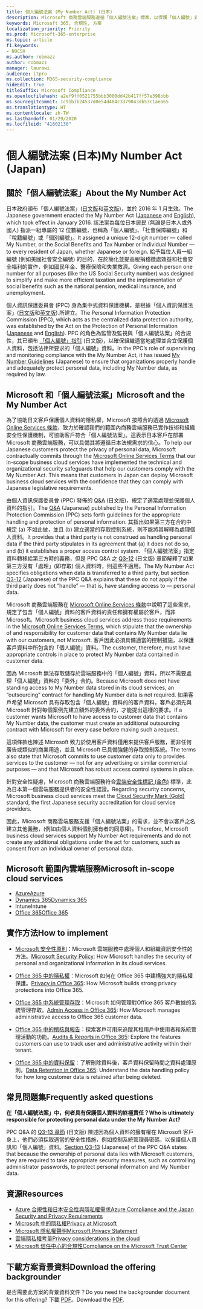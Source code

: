 ```yaml
---
title: 個人編號法案 (My Number Act) (日本)
description: Microsoft 商務雲端服務遵循「個人編號法案」標準，以保護「個人編號」資料的隱私權。
keywords: Microsoft 365, 合規性, 方案
localization_priority: Priority
ms.prod: Microsoft-365-enterprise
ms.topic: article
f1.keywords:
- NOCSH
ms.author: robmazz
author: robmazz
manager: laurawi
audience: itpro
ms.collection: M365-security-compliance
hideEdit: true
titleSuffix: Microsoft Compliance
ms.openlocfilehash: a2ef9ff0521755bbb3000dd42b417ff57e398bbb
ms.sourcegitcommit: 1c91b7b24537d0e54d484c3379043db53c1aea65
ms.translationtype: HT
ms.contentlocale: zh-TW
ms.lasthandoff: 01/29/2020
ms.locfileid: "41602130"
---
```

# <a name="my-number-act-japan"></a><span data-ttu-id="79d57-104">個人編號法案 (日本)</span><span class="sxs-lookup"><span data-stu-id="79d57-104">My Number Act (Japan)</span></span>

## <a name="about-the-my-number-act"></a><span data-ttu-id="79d57-105">關於「個人編號法案」</span><span class="sxs-lookup"><span data-stu-id="79d57-105">About the My Number Act</span></span>

<span data-ttu-id="79d57-106">日本政府頒布「個人編號法案」([日文版](https://elaws.e-gov.go.jp/search/elawsSearch/elaws_search/lsg0500/viewContents?lawId=425AC0000000027_20180627_430AC0000000066)和[英文版](https://www.ppc.go.jp/files/pdf/en3.pdf))，並於 2016 年 1 月生效。</span><span class="sxs-lookup"><span data-stu-id="79d57-106">The Japanese government enacted the My Number Act ([Japanese](https://elaws.e-gov.go.jp/search/elawsSearch/elaws_search/lsg0500/viewContents?lawId=425AC0000000027_20180627_430AC0000000066) and [English](https://www.ppc.go.jp/files/pdf/en3.pdf)), which took effect in January 2016.</span></span> <span data-ttu-id="79d57-107">該法案為每位日本居民 (無論是日本人或外國人) 指派一組專屬的 12 位數編號，也稱為「個人編號」、「社會保障編號」和「稅籍編號」或「個別編號」。</span><span class="sxs-lookup"><span data-stu-id="79d57-107">It assigned a unique 12-digit number — called My Number, or the Social Benefits and Tax Number or Individual Number — to every resident of Japan, whether Japanese or foreign.</span></span> <span data-ttu-id="79d57-108">給予每位人員一組編號 (例如美國社會安全編號) 的目的，在於簡化並提高稅捐稽徵處效益和社會安全福利的實作，例如國民年金、醫療保險和失業救濟。</span><span class="sxs-lookup"><span data-stu-id="79d57-108">Giving each person one number for all purposes (like the US Social Security number) was designed to simplify and make more efficient taxation and the implementation of social benefits such as the national pension, medical insurance, and unemployment.</span></span>

<span data-ttu-id="79d57-109">個人資訊保護委員會 (PPC) 身為集中式資料保護機構，是根據「個人資訊保護法案」([日文版](https://www.ppc.go.jp/personal/preparation/)和[英文版](https://www.ppc.go.jp/en/legal/)).所建立。</span><span class="sxs-lookup"><span data-stu-id="79d57-109">The Personal Information Protection Commission (PPC), which acts as the centralized data protection authority, was established by the Act on the Protection of Personal Information ([Japanese](https://www.ppc.go.jp/personal/preparation/) and [English](https://www.ppc.go.jp/en/legal/)).</span></span> <span data-ttu-id="79d57-110">PPC 的角色為監管及監視與「個人編號法案」的合規性，其已頒布 [「個人編號」指引](https://www.ppc.go.jp/legal/policy/faq/) (日文版)，以確保組織適當地處理並合宜保護個人資料，包括法律所要求的「個人編號」資料。</span><span class="sxs-lookup"><span data-stu-id="79d57-110">In the PPC’s role of supervising and monitoring compliance with the My Number Act, it has issued [My Number Guidelines](https://www.ppc.go.jp/legal/policy/faq/) (Japanese) to ensure that organizations properly handle and adequately protect personal data, including My Number data, as required by law.</span></span>

## <a name="microsoft-and-the-my-number-act"></a><span data-ttu-id="79d57-111">Microsoft 和「個人編號法案」</span><span class="sxs-lookup"><span data-stu-id="79d57-111">Microsoft and the My Number Act</span></span>

<span data-ttu-id="79d57-112">為了協助日文客戶保護個人資料的隱私權，Microsoft 按照合約透過 [Microsoft Online Services 條款](https://www.microsoftvolumelicensing.com/DocumentSearch.aspx?Mode=3&DocumentTypeId=31)，致力於確認我們的範圍內商務雲端服務已實作技術和組織安全性保護機制，可協助客戶符合「個人編號法案」。這表示日本客戶在部署 Microsoft 商務雲端服務，可以具備其將遵循日本法規需求的信心。</span><span class="sxs-lookup"><span data-stu-id="79d57-112">To help our Japanese customers protect the privacy of personal data, Microsoft contractually commits through the [Microsoft Online Services Terms](https://www.microsoftvolumelicensing.com/DocumentSearch.aspx?Mode=3&DocumentTypeId=31) that our in-scope business cloud services have implemented the technical and organizational security safeguards that help our customers comply with the My Number Act. This means that customers in Japan can deploy Microsoft business cloud services with the confidence that they can comply with Japanese legislative requirements.</span></span>

<span data-ttu-id="79d57-113">由個人資訊保護委員會 (PPC) 發佈的 [Q\&A](https://www.ppc.go.jp/legal/policy/faq/) (日文版)，規定了適當處理並保護個人資料的指引。</span><span class="sxs-lookup"><span data-stu-id="79d57-113">The [Q\&A](https://www.ppc.go.jp/legal/policy/faq/) (Japanese) published by the Personal Information Protection Commission (PPC) sets forth guidelines for the appropriate handling and protection of personal information.</span></span> <span data-ttu-id="79d57-114">其指出如果第三方在合約中規定 (a) 不如此做，並且 (b) 建立適當的存取控制系統，則不能將其解釋為處理個人資料。</span><span class="sxs-lookup"><span data-stu-id="79d57-114">It provides that a third party is not construed as handling personal data if the third party stipulates in its agreement that (a) it does not do so, and (b) it establishes a proper access control system.</span></span> <span data-ttu-id="79d57-115">「個人編號法案」指定資料轉移給第三方時的義務，但是 PPC Q\&A 之 [Q3-12](https://www.ppc.go.jp/legal/policy/faq/) (日文版) 章節解釋了如果第三方沒有「處理」(即存取) 個人資料時，則這些不適用。</span><span class="sxs-lookup"><span data-stu-id="79d57-115">The My Number Act specifies obligations when data is transferred to a third party, but section [Q3-12](https://www.ppc.go.jp/legal/policy/faq/) (Japanese) of the PPC Q\&A explains that these do not apply if the third party does not “handle” — that is, have standing access to — personal data.</span></span>

<span data-ttu-id="79d57-116">Microsoft 商務雲端服務在 [Microsoft Online Services 條款](https://www.microsoftvolumelicensing.com/DocumentSearch.aspx?Mode=3&DocumentTypeId=31)中說明了這些需求，規定了包含「個人編號」資料的客戶資料的責任和擁有權屬於客戶，而非 Microsoft。</span><span class="sxs-lookup"><span data-stu-id="79d57-116">Microsoft business cloud services address those requirements in the [Microsoft Online Services Terms](https://www.microsoftvolumelicensing.com/DocumentSearch.aspx?Mode=3&DocumentTypeId=31), which stipulate that the ownership of and responsibility for customer data that contains My Number data lie with our customers, not Microsoft.</span></span> <span data-ttu-id="79d57-117">客戶因此必須具備適當的控制措施，以保護客戶資料中所包含的「個人編號」資料。</span><span class="sxs-lookup"><span data-stu-id="79d57-117">The customer, therefore, must have appropriate controls in place to protect My Number data contained in customer data.</span></span>

<span data-ttu-id="79d57-118">因為 Microsoft 無法存取儲存於雲端服務中的「個人編號」資料，所以不需要處理「個人編號」資料的「委外」合約。</span><span class="sxs-lookup"><span data-stu-id="79d57-118">Because Microsoft does not have standing access to My Number data stored in its cloud services, an “outsourcing” contract for handling My Number data is not required.</span></span> <span data-ttu-id="79d57-119">如果客戶希望 Microsoft 具有存取包含「個人編號」資料的的客戶資料，客戶必須先與 Microsoft 針對每個案例先建立額外的委外合約，才能提出這樣的要求。</span><span class="sxs-lookup"><span data-stu-id="79d57-119">If a customer wants Microsoft to have access to customer data that contains My Number data, the customer must create an additional outsourcing contract with Microsoft for every case before making such a request.</span></span>

<span data-ttu-id="79d57-120">這項條款也陳述 Microsoft 致力於使用客戶資料僅用來提供客戶服務，而非任何廣告或類似的商業用途，並且 Microsoft 已具備強健的存取控制系統。</span><span class="sxs-lookup"><span data-stu-id="79d57-120">The terms also state that Microsoft commits to use customer data only to provides services to the customer — not for any advertising or similar commercial purposes — and that Microsoft has robust access control systems in place.</span></span>

<span data-ttu-id="79d57-121">針對安全性疑慮，Microsoft 商務雲端服務符合[雲端安全性標記 (金色)](offering-cs-mark-gold-japan.md) 標準，此為日本第一個雲端服務提供者的安全性認證。</span><span class="sxs-lookup"><span data-stu-id="79d57-121">Regarding security concerns, Microsoft business cloud services meet the [Cloud Security Mark (Gold)](offering-cs-mark-gold-japan.md) standard, the first Japanese security accreditation for cloud service providers.</span></span>

<span data-ttu-id="79d57-122">因此，Microsoft 商務雲端服務支援「個人編號法案」的需求，並不會以客戶之名建立其他義務，(例如由個人資料個別擁有者的同意權)。</span><span class="sxs-lookup"><span data-stu-id="79d57-122">Therefore, Microsoft business cloud services support My Number Act requirements and do not create any additional obligations under the act for customers, such as consent from an individual owner of personal data.</span></span>

## <a name="microsoft-in-scope-cloud-services"></a><span data-ttu-id="79d57-123">Microsoft 範圍內雲端服務</span><span class="sxs-lookup"><span data-stu-id="79d57-123">Microsoft in-scope cloud services</span></span>

- [<span data-ttu-id="79d57-124">Azure</span><span class="sxs-lookup"><span data-stu-id="79d57-124">Azure</span></span>](https://gallery.technet.microsoft.com/Overview-of-Azure-c1be3942)
- [<span data-ttu-id="79d57-125">Dynamics 365</span><span class="sxs-lookup"><span data-stu-id="79d57-125">Dynamics 365</span></span>](https://download.microsoft.com/download/E/1/9/E1977163-7A86-4812-AC18-C03ADC958AAF/Microsoft_Dynamics_365_Cloud_Service_Compliance_Datasheet.pdf)
- <span data-ttu-id="79d57-126">Intune</span><span class="sxs-lookup"><span data-stu-id="79d57-126">Intune</span></span>
- [<span data-ttu-id="79d57-127">Office 365</span><span class="sxs-lookup"><span data-stu-id="79d57-127">Office 365</span></span>](https://servicetrust.microsoft.com/ViewPage/TrustDocuments?command=Download&downloadType=Document&downloadId=9f756cce-b15d-45a9-94d7-6a583dee4401&docTab=6d000410-c9e9-11e7-9a91-892aae8839ad_Compliance_Guides)

## <a name="how-to-implement"></a><span data-ttu-id="79d57-128">實作方法</span><span class="sxs-lookup"><span data-stu-id="79d57-128">How to implement</span></span>

- <span data-ttu-id="79d57-129">[Microsoft 安全性原則](https://servicetrust.microsoft.com/ViewPage/TrustDocuments?command=Download&downloadType=Document&downloadId=231213ea-9954-41fd-a757-ae62f3721dc7&docTab=6d000410-c9e9-11e7-9a91-892aae8839ad_FAQ_and_White_Papers)：Microsoft 雲端服務中處理個人和組織資訊安全性的方法。</span><span class="sxs-lookup"><span data-stu-id="79d57-129">[Microsoft Security Policy](https://servicetrust.microsoft.com/ViewPage/TrustDocuments?command=Download&downloadType=Document&downloadId=231213ea-9954-41fd-a757-ae62f3721dc7&docTab=6d000410-c9e9-11e7-9a91-892aae8839ad_FAQ_and_White_Papers): How Microsoft handles the security of personal and organizational information in its cloud services.</span></span>

- <span data-ttu-id="79d57-130">[Office 365 中的隱私權](https://servicetrust.microsoft.com/ViewPage/TrustDocuments?command=Download&downloadType=Document&downloadId=a1b48a5b-bcb1-4c19-9277-952c0df87113&docTab=6d000410-c9e9-11e7-9a91-892aae8839ad_FAQ_and_White_Papers)：Microsoft 如何在 Office 365 中建構強大的隱私權保護。</span><span class="sxs-lookup"><span data-stu-id="79d57-130">[Privacy in Office 365](https://servicetrust.microsoft.com/ViewPage/TrustDocuments?command=Download&downloadType=Document&downloadId=a1b48a5b-bcb1-4c19-9277-952c0df87113&docTab=6d000410-c9e9-11e7-9a91-892aae8839ad_FAQ_and_White_Papers): How Microsoft builds strong privacy protections into Office 365.</span></span>

- <span data-ttu-id="79d57-131">[Office 365 中系統管理存取](https://docs.microsoft.com/office365/SecurityCompliance/office-365-administrative-access-controls-overview)：Microsoft 如何管理對Office 365 客戶數據的系統管理存取。</span><span class="sxs-lookup"><span data-stu-id="79d57-131">[Admin Access in Office 365](https://docs.microsoft.com/office365/SecurityCompliance/office-365-administrative-access-controls-overview): How Microsoft manages administrative access to Office 365 customer data.</span></span>

- <span data-ttu-id="79d57-132">[Office 365 中的稽核與報告](https://docs.microsoft.com/office365/SecurityCompliance/office-365-auditing-and-reporting-overview)：探索客戶可用來追蹤其租用戶中使用者和系統管理活動的功能。</span><span class="sxs-lookup"><span data-stu-id="79d57-132">[Audits & Reports in Office 365](https://docs.microsoft.com/office365/SecurityCompliance/office-365-auditing-and-reporting-overview): Explore the features customers can use to track user and administrative activity within their tenant.</span></span>

- <span data-ttu-id="79d57-133">[Office 365 中的資料保留](https://docs.microsoft.com/office365/SecurityCompliance/office-365-data-retention-deletion-and-destruction-overview)：了解刪除資料後，客戶資料保留時間之資料處理原則。</span><span class="sxs-lookup"><span data-stu-id="79d57-133">[Data Retention in Office 365](https://docs.microsoft.com/office365/SecurityCompliance/office-365-data-retention-deletion-and-destruction-overview): Understand the data handling policy for how long customer data is retained after being deleted.</span></span>

## <a name="frequently-asked-questions"></a><span data-ttu-id="79d57-134">常見問題集</span><span class="sxs-lookup"><span data-stu-id="79d57-134">Frequently asked questions</span></span>

<span data-ttu-id="79d57-135">**在「個人編號法案」中，何者具有保護個人資料的終極責任？**</span><span class="sxs-lookup"><span data-stu-id="79d57-135">**Who is ultimately responsible for protecting personal data under the My Number Act?**</span></span>

<span data-ttu-id="79d57-136">PPC Q\&A 的 [Q3-13 章節](https://www.ppc.go.jp/legal/policy/faq/) (日文版) 陳述因為個人資料的擁有權在 Microsoft 客戶身上，他們必須採取適當的安全性措施，例如控制系統管理員密碼，以保護個人資訊和「個人編號」資料。</span><span class="sxs-lookup"><span data-stu-id="79d57-136">[Section Q3-13](https://www.ppc.go.jp/legal/policy/faq/) (Japanese) of the PPC Q\&A states that because the ownership of personal data lies with Microsoft customers, they are required to take appropriate security measures, such as controlling administrator passwords, to protect personal information and My Number data.</span></span>

## <a name="resources"></a><span data-ttu-id="79d57-137">資源</span><span class="sxs-lookup"><span data-stu-id="79d57-137">Resources</span></span>

- [<span data-ttu-id="79d57-138">Azure 合規性和日本安全性與隱私權需求</span><span class="sxs-lookup"><span data-stu-id="79d57-138">Azure Compliance and the Japan Security and Privacy Requirements</span></span>](https://gallery.technet.microsoft.com/Azure-Compliance-and-the-53409748)
- [<span data-ttu-id="79d57-139">Microsoft 中的隱私權</span><span class="sxs-lookup"><span data-stu-id="79d57-139">Privacy at Microsoft</span></span>](https://privacy.microsoft.com/en-US/)
- [<span data-ttu-id="79d57-140">Microsoft 隱私權聲明</span><span class="sxs-lookup"><span data-stu-id="79d57-140">Microsoft Privacy Statement</span></span>](https://privacy.microsoft.com/privacystatement)
- [<span data-ttu-id="79d57-141">雲端隱私權考量</span><span class="sxs-lookup"><span data-stu-id="79d57-141">Privacy considerations in the cloud</span></span>](https://download.microsoft.com/download/0/9/D/09DE47F6-F9E5-4C14-B9E8-E8119A130ACC/Privacy_considerations_in_the_cloud.pdf)
- [<span data-ttu-id="79d57-142">Microsoft 信任中心的合規性</span><span class="sxs-lookup"><span data-stu-id="79d57-142">Compliance on the Microsoft Trust Center</span></span>](https://www.microsoft.com/trust-center/compliance/compliance-overview)

## <a name="download-the-offering-backgrounder"></a><span data-ttu-id="79d57-143">下載方案背景資料</span><span class="sxs-lookup"><span data-stu-id="79d57-143">Download the offering backgrounder</span></span>

<span data-ttu-id="79d57-144">是否需要此方案的背景資料文件？</span><span class="sxs-lookup"><span data-stu-id="79d57-144">Do you need the backgrounder document for this offering?</span></span> <span data-ttu-id="79d57-145">下載 [PDF](https://download.microsoft.com/download/0/E/C/0EC14DDA-6041-4841-A180-199870B136C4/MyNumberAct-Compliance.pdf)。</span><span class="sxs-lookup"><span data-stu-id="79d57-145">Download the [PDF](https://download.microsoft.com/download/0/E/C/0EC14DDA-6041-4841-A180-199870B136C4/MyNumberAct-Compliance.pdf).</span></span>

